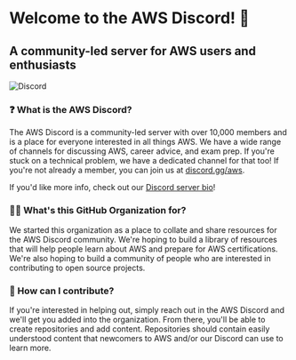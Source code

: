 # Welcome to the AWS Discord! 👋
## A community-led server for AWS users and enthusiasts 

![Discord](https://img.shields.io/discord/423842546947457024?color=Discord&label=Discord&logo=Discord)

### ❓ What is the AWS Discord?

The AWS Discord is a community-led server with over 10,000 members and is a place for everyone interested in all things AWS. We have a wide range of channels for discussing AWS, career advice, and exam prep. If you're stuck on a technical problem, we have a dedicated channel for that too! If you're not already a member, you can join us at [discord.gg/aws](https://discord.gg/aws).

If you'd like more info, check out our [Discord server bio](https://discord.com/servers/amazon-web-services-aws-cloud-423842546947457024)!

### 🧑‍💻 What's this GitHub Organization for?

We started this organization as a place to collate and share resources for the AWS Discord community. We're hoping to build a library of resources that will help people learn about AWS and prepare for AWS certifications. We're also hoping to build a community of people who are interested in contributing to open source projects.

### 💪 How can I contribute?

If you're interested in helping out, simply reach out in the AWS Discord and we'll get you added into the organization. From there, you'll be able to create repositories and add content. Repositories should contain easily understood content that newcomers to AWS and/or our Discord can use to learn more.
